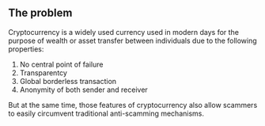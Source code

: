 ## The problem
Cryptocurrency is a widely used currency used in modern days for the purpose of wealth or asset transfer between individuals due to the following properties:

1. No central point of failure
2. Transparentcy
3. Global borderless transaction
4. Anonymity of both sender and receiver

But at the same time, those features of cryptocurrency also allow scammers to easily circumvent traditional anti-scamming mechanisms.
